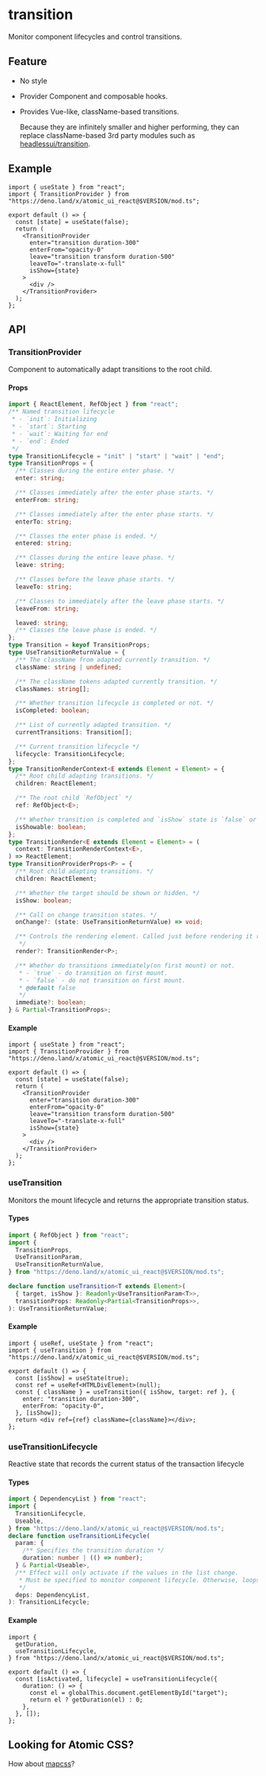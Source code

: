 # transition

Monitor component lifecycles and control transitions.

## Feature

- No style
- Provider Component and composable hooks.
- Provides Vue-like, className-based transitions.

  Because they are infinitely smaller and higher performing, they can replace
  className-based 3rd party modules such as
  [headlessui/transition](https://headlessui.dev/react/transition).

## Example

```tsx
import { useState } from "react";
import { TransitionProvider } from "https://deno.land/x/atomic_ui_react@$VERSION/mod.ts";

export default () => {
  const [state] = useState(false);
  return (
    <TransitionProvider
      enter="transition duration-300"
      enterFrom="opacity-0"
      leave="transition transform duration-500"
      leaveTo="-translate-x-full"
      isShow={state}
    >
      <div />
    </TransitionProvider>
  );
};
```

## API

### TransitionProvider

Component to automatically adapt transitions to the root child.

#### Props

```ts
import { ReactElement, RefObject } from "react";
/** Named transition lifecycle
 * - `init`: Initializing
 * - `start`: Starting
 * - `wait`: Waiting for end
 * - `end`: Ended
 */
type TransitionLifecycle = "init" | "start" | "wait" | "end";
type TransitionProps = {
  /** Classes during the entire enter phase. */
  enter: string;

  /** Classes immediately after the enter phase starts. */
  enterFrom: string;

  /** Classes immediately after the enter phase starts. */
  enterTo: string;

  /** Classes the enter phase is ended. */
  entered: string;

  /** Classes during the entire leave phase. */
  leave: string;

  /** Classes before the leave phase starts. */
  leaveTo: string;

  /** Classes to immediately after the leave phase starts. */
  leaveFrom: string;

  leaved: string;
  /** Classes the leave phase is ended. */
};
type Transition = keyof TransitionProps;
type UseTransitionReturnValue = {
  /** The className from adapted currently transition. */
  className: string | undefined;

  /** The className tokens adapted currently transition. */
  classNames: string[];

  /** Whether transition lifecycle is completed or not. */
  isCompleted: boolean;

  /** List of currently adapted transition. */
  currentTransitions: Transition[];

  /** Current transition lifecycle */
  lifecycle: TransitionLifecycle;
};
type TransitionRenderContext<E extends Element = Element> = {
  /** Root child adapting transitions. */
  children: ReactElement;

  /** The root child `RefObject` */
  ref: RefObject<E>;

  /** Whether transition is completed and `isShow` state is `false` or not. */
  isShowable: boolean;
};
type TransitionRender<E extends Element = Element> = (
  context: TransitionRenderContext<E>,
) => ReactElement;
type TransitionProviderProps<P> = {
  /** Root child adapting transitions. */
  children: ReactElement;

  /** Whether the target should be shown or hidden. */
  isShow: boolean;

  /** Call on change transition states. */
  onChange?: (state: UseTransitionReturnValue) => void;

  /** Controls the rendering element. Called just before rendering it returns the element to actually render.
   */
  render?: TransitionRender<P>;

  /** Whether do transitions immediately(on first mount) or not.
   * - `true` - do transition on first mount.
   * - `false` - do not transition on first mount.
   * @default false
   */
  immediate?: boolean;
} & Partial<TransitionProps>;
```

#### Example

```tsx
import { useState } from "react";
import { TransitionProvider } from "https://deno.land/x/atomic_ui_react@$VERSION/mod.ts";

export default () => {
  const [state] = useState(false);
  return (
    <TransitionProvider
      enter="transition duration-300"
      enterFrom="opacity-0"
      leave="transition transform duration-500"
      leaveTo="-translate-x-full"
      isShow={state}
    >
      <div />
    </TransitionProvider>
  );
};
```

### useTransition

Monitors the mount lifecycle and returns the appropriate transition status.

#### Types

```ts
import { RefObject } from "react";
import {
  TransitionProps,
  UseTransitionParam,
  UseTransitionReturnValue,
} from "https://deno.land/x/atomic_ui_react@$VERSION/mod.ts";

declare function useTransition<T extends Element>(
  { target, isShow }: Readonly<UseTransitionParam<T>>,
  transitionProps: Readonly<Partial<TransitionProps>>,
): UseTransitionReturnValue;
```

#### Example

```tsx
import { useRef, useState } from "react";
import { useTransition } from "https://deno.land/x/atomic_ui_react@$VERSION/mod.ts";

export default () => {
  const [isShow] = useState(true);
  const ref = useRef<HTMLDivElement>(null);
  const { className } = useTransition({ isShow, target: ref }, {
    enter: "transition duration-300",
    enterFrom: "opacity-0",
  }, [isShow]);
  return <div ref={ref} className={className}></div>;
};
```

### useTransitionLifecycle

Reactive state that records the current status of the transaction lifecycle

#### Types

```ts
import { DependencyList } from "react";
import {
  TransitionLifecycle,
  Useable,
} from "https://deno.land/x/atomic_ui_react@$VERSION/mod.ts";
declare function useTransitionLifecycle(
  param: {
    /** Specifies the transition duration */
    duration: number | (() => number);
  } & Partial<Useable>,
  /** Effect will only activate if the values in the list change.
   * Must be specified to monitor component lifecycle. Otherwise, loops may occur.
   */
  deps: DependencyList,
): TransitionLifecycle;
```

#### Example

```tsx
import {
  getDuration,
  useTransitionLifecycle,
} from "https://deno.land/x/atomic_ui_react@$VERSION/mod.ts";

export default () => {
  const [isActivated, lifecycle] = useTransitionLifecycle({
    duration: () => {
      const el = globalThis.document.getElementById("target");
      return el ? getDuration(el) : 0;
    },
  }, []);
};
```

## Looking for Atomic CSS?

How about [mapcss](https://github.com/TomokiMiyauci/mapcss)?
